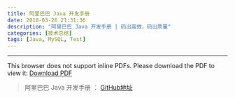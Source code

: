 ```yaml
---
title: 阿里巴巴 Java 开发手册
date: 2018-03-26 21:31:36
description: "阿里巴巴 Java 开发手册 | 码出高效，码出质量"
categories: [技术总结]
tags: [Java, MySQL, Test]
---
```


***
<object data='/blog/alibaba.pdf' 
        type='application/pdf' 
        width='100%' 
        height='800px'>
<p>This browser does not support inline PDFs. Please download the PDF to view it: <a href="/blog/alibaba.pdf">Download PDF</a></p>
</object>

> 阿里巴巴 Java 开发手册 ： [GitHub地址](https://github.com/alibaba/p3c)